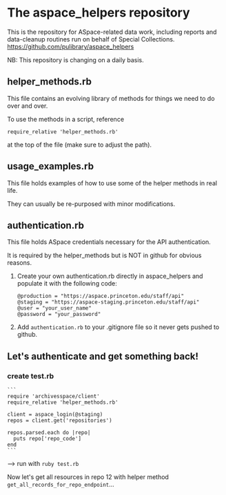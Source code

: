 # The aspace_helpers repository
This is the repository for ASpace-related data work, including reports and data-cleanup routines run on behalf of Special Collections.
https://github.com/pulibrary/aspace_helpers

NB: This repository is changing on a daily basis.

## helper_methods.rb
This file contains an evolving library of methods for things we need to do over and over.

To use the methods in a script, reference 

`require_relative 'helper_methods.rb'`

at the top of the file (make sure to adjust the path).

## usage_examples.rb
This file holds examples of how to use some of the helper methods in real life.

They can usually be re-purposed with minor modifications.

## authentication.rb
This file holds ASpace credentials necessary for the API authentication.

It is required by the helper_methods but is NOT in github for obvious reasons.

1. Create your own authentication.rb directly in aspace_helpers and populate it with the following code:

    ```
    @production = "https://aspace.princeton.edu/staff/api"
    @staging = "https://aspace-staging.princeton.edu/staff/api"
    @user = "your_user_name"
    @password = "your_password"
    ```
2. Add `authentication.rb` to your .gitignore file so it never gets pushed to github.

## Let's authenticate and get something back!
### create test.rb
    ```
    require 'archivesspace/client'
    require_relative 'helper_methods.rb'

    client = aspace_login(@staging)
    repos = client.get('repositories')

    repos.parsed.each do |repo|
      puts repo['repo_code']
    end
    ```
--> run with `ruby test.rb`

Now let's get all resources in repo 12 with helper method `get_all_records_for_repo_endpoint`...

